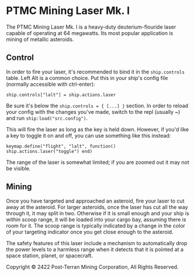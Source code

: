 # PTMC Mining Laser Mk. I

The PTMC Mining Laser Mk. I is a heavy-duty deuterium-flouride laser
capable of operating at 64 megawatts. Its most popular application is
mining of metallic asteroids.

## Control

In order to fire your laser, it's recommended to bind it in the
`ship.controls` table. Left Alt is a common choice. Put this in your
ship's config file (normally accessible with ctrl-enter):

    ship.controls["lalt"] = ship.actions.laser

Be sure it's below the `ship.controls = { [...] }` section.
In order to reload your config with the changes you've made, switch to
the repl (usually ~) and run `ship:load("src.config")`.

This will fire the laser as long as the key is held down. However, if
you'd like a key to toggle it on and off, you can use something like
this instead:

    keymap.define("flight", "lalt", function() ship.actions.laser("toggle") end)

The range of the laser is somewhat limited; if you are zoomed out it
may not be visible.

## Mining

Once you have targeted and approached an asteroid, fire your laser to
cut away at the asteroid. For larger asteroids, once the laser has cut
all the way through it, it may split in two. Otherwise if it is small
enough and your ship is within scoop range, it will be loaded into
your cargo bay, assuming there is room for it. The scoop range is
typically indicated by a change in the color of your targeting
indicator once you get close enough to the asteroid.

The safety features of this laser include a mechanism to automatically
drop the power levels to a harmless range when it detects that it is
pointed at a space station, planet, or spacecraft.

Copyright © 2422 Post-Terran Mining Corporation, All Rights Reserved.
